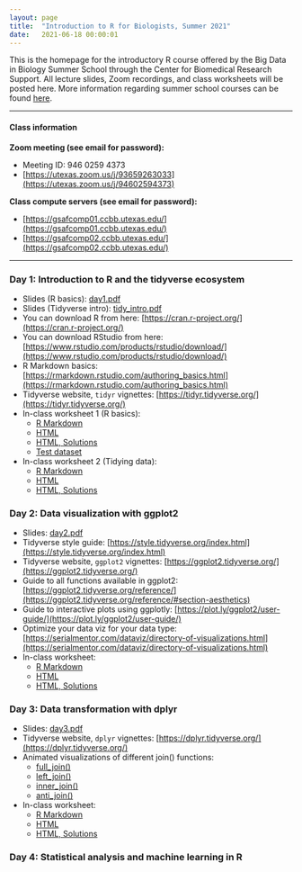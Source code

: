 ```yaml
---
layout: page
title:  "Introduction to R for Biologists, Summer 2021"
date:   2021-06-18 00:00:01
---
```


This is the homepage for the introductory R course offered by the Big Data in Biology Summer School through the Center for Biomedical Research Support. All lecture slides, Zoom recordings, and class worksheets will be posted here. More information regarding summer school courses can be found [here](https://research.utexas.edu/cbrs/classes/big-data-in-biology-summer-school/2021-summer-school/).

------

#### Class information
**Zoom meeting (see email for password):**
  * Meeting ID: 946 0259 4373
  * [https://utexas.zoom.us/j/93659263033](https://utexas.zoom.us/j/94602594373)

**Class compute servers (see email for password):**
  * [https://gsafcomp01.ccbb.utexas.edu/](https://gsafcomp01.ccbb.utexas.edu/)
  * [https://gsafcomp02.ccbb.utexas.edu/](https://gsafcomp02.ccbb.utexas.edu/)

------

### Day 1: Introduction to R and the tidyverse ecosystem
* Slides (R basics): [day1.pdf](/classes/IntroR_2021/slides/day1.pdf)
* Slides (Tidyverse intro): [tidy_intro.pdf](/classes/IntroR_2021/slides/tidy_intro.pdf)
* You can download R from here: [https://cran.r-project.org/](https://cran.r-project.org/)
* You can download RStudio from here: [https://www.rstudio.com/products/rstudio/download/](https://www.rstudio.com/products/rstudio/download/)
* R Markdown basics: [https://rmarkdown.rstudio.com/authoring_basics.html](https://rmarkdown.rstudio.com/authoring_basics.html)
* Tidyverse website, `tidyr` vignettes: [https://tidyr.tidyverse.org/](https://tidyr.tidyverse.org/)
* In-class worksheet 1 (R basics):
    - [R Markdown](/classes/IntroR_2021/worksheets/day1.Rmd)
    - [HTML](/classes/IntroR_2021/worksheets/day1.html)
    - [HTML, Solutions](/classes/IntroR_2021/worksheets/day1_solutions.html)
    - [Test dataset](/classes/datasets/mushrooms_small.csv)
* In-class worksheet 2 (Tidying data):
    - [R Markdown](/classes/IntroR_2021/worksheets/tidying.Rmd)
    - [HTML](/classes/IntroR_2021/worksheets/tidying.html)
    - [HTML, Solutions](/classes/IntroR_2021/worksheets/tidying_solutions.html)

### Day 2: Data visualization with ggplot2
* Slides: [day2.pdf](/classes/IntroR_2021/slides/day2.pdf)
* Tidyverse style guide: [https://style.tidyverse.org/index.html](https://style.tidyverse.org/index.html)
* Tidyverse website, `ggplot2` vignettes: [https://ggplot2.tidyverse.org/](https://ggplot2.tidyverse.org/)
* Guide to all functions available in ggplot2: [https://ggplot2.tidyverse.org/reference/](https://ggplot2.tidyverse.org/reference/#section-aesthetics)
* Guide to interactive plots using ggplotly: [https://plot.ly/ggplot2/user-guide/](https://plot.ly/ggplot2/user-guide/)
* Optimize your data viz for your data type: [https://serialmentor.com/dataviz/directory-of-visualizations.html](https://serialmentor.com/dataviz/directory-of-visualizations.html)
* In-class worksheet:
    - [R Markdown](/classes/IntroR_2021/worksheets/day2.Rmd)
    - [HTML](/classes/IntroR_2021/worksheets/day2.html)
    - [HTML, Solutions](/classes/IntroR_2021/worksheets/day2_solutions.html)

### Day 3: Data transformation with dplyr
* Slides: [day3.pdf](/classes/IntroR_2021/slides/day3.pdf)
* Tidyverse website, `dplyr` vignettes: [https://dplyr.tidyverse.org/](https://dplyr.tidyverse.org/)
* Animated visualizations of different join() functions:
    - [full_join()](https://github.com/corydupai/OCH_codealong/blob/master/animated-full-join.gif)
    - [left_join()](https://github.com/corydupai/OCH_codealong/blob/master/animated-left-join.gif)
    - [inner_join()](https://github.com/corydupai/OCH_codealong/blob/master/animated-inner-join.gif)
    - [anti_join()](https://github.com/corydupai/OCH_codealong/blob/master/animated-anti-join.gif)
* In-class worksheet:
    - [R Markdown](/classes/IntroR_2021/worksheets/day3.Rmd)
    - [HTML](/classes/IntroR_2021/worksheets/day3.html)
    - [HTML, Solutions](/classes/IntroR_2021/worksheets/day3_solutions.html)

### Day 4: Statistical analysis and machine learning in R

